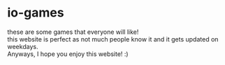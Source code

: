 # io-games
these are some games that everyone will like!<br>
this website is perfect as not much people know it and it gets updated on weekdays.<br>
Anyways, I hope you enjoy this website! :)
